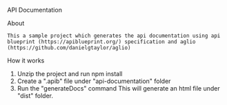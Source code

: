 API Documentation

About

    This a sample project which generates the api documentation using api blueprint (https://apiblueprint.org/) specification and aglio (https://github.com/danielgtaylor/aglio)

How it works

1. Unzip the project and run npm install
2. Create a ".apib" file under "api-documentation" folder
3. Run the "generateDocs" command
    This will generate an html file under "dist" folder. 